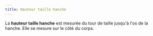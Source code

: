 ```yaml
---
title: Hauteur taille hanche
---
```


La **hauteur taille hanche** est mesurée du tour de taille jusqu'à l'os de la hanche. Elle se mesure sur le côté du corps.
